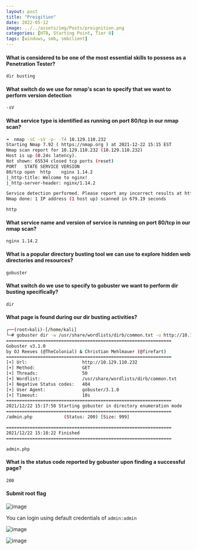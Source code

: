 ```yaml
---
layout: post
title: "Preigition"
date: 2022-05-12
image: ../../assets/img/Posts/preignition.png
categories: [HTB, Starting Point, Tier 0]
tags: [windows, smb, smbclient]
---
```


#### What is considered to be one of the most essential skills to possess as a Penetration Tester?

`dir busting`

#### What switch do we use for nmap's scan to specify that we want to perform version detection

`-sV`

#### What service type is identified as running on port 80/tcp in our nmap scan?

```bash
➜  nmap -sC -sV -p- -T4 10.129.110.232
Starting Nmap 7.92 ( https://nmap.org ) at 2021-12-22 15:15 EST
Nmap scan report for 10.129.110.232 (10.129.110.232)
Host is up (0.24s latency).
Not shown: 65534 closed tcp ports (reset)
PORT   STATE SERVICE VERSION
80/tcp open  http    nginx 1.14.2
|_http-title: Welcome to nginx!
|_http-server-header: nginx/1.14.2

Service detection performed. Please report any incorrect results at https://nmap.org/submit/ .
Nmap done: 1 IP address (1 host up) scanned in 679.19 seconds
```

`http`

#### What service name and version of service is running on port 80/tcp in our nmap scan?

`nginx 1.14.2`

#### What is a popular directory busting tool we can use to explore hidden web directories and resources?

`gobuster`

#### What switch do we use to specify to gobuster we want to perform dir busting specifically?

`dir`

#### What page is found during our dir busting activities?

```bash
┌──(root💀kali)-[/home/kali]
└─# gobuster dir -w /usr/share/wordlists/dirb/common.txt -u http://10.129.110.232 -t 50
===============================================================
Gobuster v3.1.0
by OJ Reeves (@TheColonial) & Christian Mehlmauer (@firefart)
===============================================================
[+] Url:                     http://10.129.110.232
[+] Method:                  GET
[+] Threads:                 50
[+] Wordlist:                /usr/share/wordlists/dirb/common.txt
[+] Negative Status codes:   404
[+] User Agent:              gobuster/3.1.0
[+] Timeout:                 10s
===============================================================
2021/12/22 15:17:58 Starting gobuster in directory enumeration mode
===============================================================
/admin.php            (Status: 200) [Size: 999]

===============================================================
2021/12/22 15:18:22 Finished
===============================================================
```

`admin.php`

#### What is the status code reported by gobuster upon finding a successful page?

`200`

#### Submit root flag

![image](https://user-images.githubusercontent.com/58165365/147151294-a0e40974-6a0d-4cbc-bf5b-7c1b2faafee8.png)

You can login using default credentials of `admin:admin`

![image](https://user-images.githubusercontent.com/58165365/147151542-e1c9b22b-34e6-4448-bab3-43801e06a24d.png)

![image](https://user-images.githubusercontent.com/58165365/147151597-57e4b0d2-fd92-46de-a220-76e1e45b5cb7.png)
